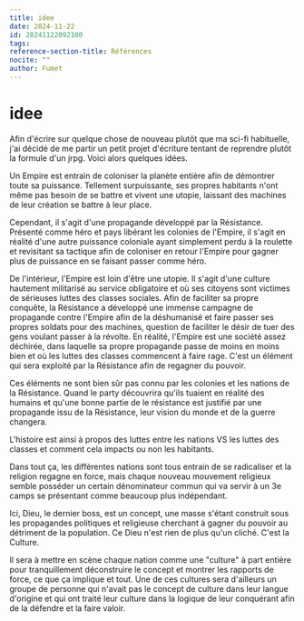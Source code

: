 ```yaml
---
title: idee
date: 2024-11-22
id: 20241122092100
tags: 
reference-section-title: Références
nocite: ""
author: Fumet
---
```

# idee

Afin d'écrire sur quelque chose de nouveau plutôt que ma sci-fi habituelle, j'ai décidé de me partir un petit projet d'écriture tentant de reprendre plutôt la formule d'un jrpg. Voici alors quelques idées.

Un Empire est entrain de coloniser la planète entière afin de démontrer toute sa puissance. Tellement surpuissante, ses propres habitants n'ont même pas besoin de se battre et vivent une utopie, laissant des machines de leur création se battre à leur place.

Cependant, il s'agit d'une propagande développé par la Résistance. Présenté comme héro et pays libérant les colonies de l'Empire, il s'agit en réalité d'une autre puissance coloniale ayant simplement perdu à la roulette et revisitant sa tactique afin de coloniser en retour l'Empire pour gagner plus de puissance en se faisant passer comme héro.

De l'intérieur, l'Empire est loin d'être une utopie. Il s'agit d'une culture hautement militarisé au service obligatoire et où ses citoyens sont victimes de sérieuses luttes des classes sociales. Afin de faciliter sa propre conquête, la Résistance a développé une immense campagne de propagande contre l'Empire afin de la déshumanisé et faire passer ses propres soldats pour des machines, question de faciliter le désir de tuer des gens voulant passer à la révolte. En réalité, l'Empire est une société assez déchirée, dans laquelle sa propre propagande passe de moins en moins bien et où les luttes des classes commencent à faire rage. C'est un élément qui sera exploité par la Résistance afin de regagner du pouvoir.

Ces éléments ne sont bien sûr pas connu par les colonies et les nations de la Résistance. Quand le party découvrira qu'ils tuaient en réalité des humains et qu'une bonne partie de le résistance est justifié par une propagande issu de la Résistance, leur vision du monde et de la guerre changera.

L'histoire est ainsi à propos des luttes entre les nations VS les luttes des classes et comment cela impacts ou non les habitants.

Dans tout ça, les différentes nations sont tous entrain de se radicaliser et la religion regagne en force, mais chaque nouveau mouvement religieux semble posséder un certain dénominateur commun qui va servir à un 3e camps se présentant comme beaucoup plus indépendant.

Ici, Dieu, le dernier boss, est un concept, une masse s'étant construit sous les propagandes politiques et religieuse cherchant à gagner du pouvoir au détriment de la population. Ce Dieu n'est rien de plus qu'un cliché. C'est la Culture.

Il sera à mettre en scène chaque nation comme une "culture" à part entière pour tranquillement déconstruire le concept et montrer les rapports de force, ce que ça implique et tout. Une de ces cultures sera d'ailleurs un groupe de personne qui n'avait pas le concept de culture dans leur langue d'origine et qui ont traité leur culture dans la logique de leur conquérant afin de la défendre et la faire valoir.

